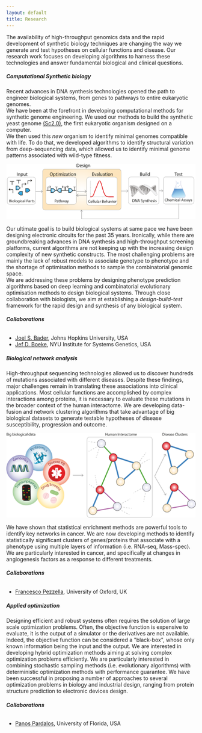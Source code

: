 ```yaml
---
layout: default
title: Research
---
```

The availability of high-throughput genomics data and the rapid development of synthetic biology techniques are changing the way we generate and test hypotheses on cellular functions and disease. Our research work focuses on developing algorithms to harness these technologies and answer fundamental biological and clinical questions.

##### Computational Synthetic biology
Recent advances in DNA synthesis technologies opened the path to engineer biological systems, from genes to pathways to entire eukaryotic genomes.  
We have been at the forefront in developing computational methods for synthetic genome engineering. We used our methods to build the synthetic yeast genome [(Sc2.0)](http://www.syntheticyeast.org), the first eukaryotic organism designed on a computer.  
We then used this *new* organism to identify minimal genomes compatible with life.
To do that, we developed algorithms to identify structural variation from deep-sequencing data, which allowed us to identify minimal genome patterns associated with wild-type fitness.  

![Biological Design Automation][bda_framework]

Our ultimate goal is to build biological systems at same pace we have been designing
electronic circuits for the past 35 years. Ironically, while there are groundbreaking advances in DNA synthesis and high-throughput screening platforms, current algorithms are not keeping up with the increasing design complexity of new synthetic
constructs. The most challenging problems are mainly the lack of robust models to associate genotype to phenotype and the shortage of optimisation methods to
sample the combinatorial genomic space.  
We are addressing these problems by designing phenotype prediction algorithms
based on deep learning and combinatorial evolutionary optimisation methods to design biological systems. Through close collaboration with biologists, we aim at
establishing a *design-build-test* framework for the rapid design and
synthesis of any biological system.

###### **Collaborations**
* [Joel S. Bader](http://www.baderzone.org), Johns Hopkins University, USA
* [Jef D. Boeke](http://www.med.nyu.edu/biosketch/boekej01), NYU Institute for Systems Genetics, USA

##### Biological network analysis
High-throughput sequencing technologies allowed us to discover hundreds of mutations associated with different diseases. Despite these findings, major challenges remain in translating these associations into clinical applications. Most cellular functions are accomplished by complex interactions among proteins, it is necessary to evaluate these mutations in the broader context of the human interactome.
We are developing data-fusion and network clustering algorithms that take advantage
of big biological datasets to generate testable hypotheses of disease susceptibility,
progression and outcome.  
  
![biological network analysis][bio_network_analysis]

We have shown that statistical enrichment methods are powerful tools to identify key networks in cancer. We are now developing methods to identify
statistically significant clusters of genes/proteins that associate with a
phenotype using multiple layers of information (i.e. RNA-seq, Mass-spec).
We are particularly interested in cancer, and specifically at changes in
angiogenesis factors as a response to different treatments.

###### **Collaborations**
* [Francesco Pezzella](http://www.rdm.ox.ac.uk/principal-investigators/researcher/francesco-pezzella-2), University of Oxford, UK

##### Applied optimization
Designing efficient and robust systems often requires the solution of large scale optimization problems. Often, the objective function is expensive to evaluate, it is the output of a simulator or the derivatives are not available. Indeed, the objective function can be considered a "black-box", whose only known information being the input and the output.
We are interested in developing hybrid optimization methods aiming at solving
complex optimization problems efficiently. We are particularly interested in
combining stochastic sampling methods (i.e. evolutionary algorithms) with
deterministic optimization methods with performance guarantee. We have been
successful in proposing a number of approaches to several optimization problems
in biology and industrial design, ranging from protein structure prediction to
electronic devices design.

###### **Collaborations**
* [Panos Pardalos](http://www.ise.ufl.edu/pardalos/), University of Florida, USA


[bda_framework]:/images/bda_framework.svg "Biological Design Automation"
[bio_network_analysis]:/images/bio_net_analysis.svg "Biological Network Analysis"
